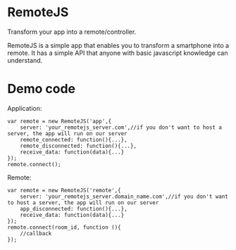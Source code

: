 RemoteJS
========

Transform your app into a remote/controller.

RemoteJS is a simple app that enables you to transform a smartphone into a remote. It has a simple API that anyone with basic javascript knowledge can understand.

Demo code
=========

Application: 

	var remote = new RemoteJS('app',{
		server: 'your_remotejs_server.com',//if you don't want to host a server, the app will run on our server
		remote_connected: function(){...},
		remote_disconnected: function(){...},
		receive_data: function(data){...}
	});
	remote.connect();

Remote: 

	var remote = new RemoteJS('remote',{
		server: 'your_remotejs_server.domain_name.com',//if you don't want to host a server, the app will run on our server
		app_disconnected: function(){...},
		receive_data: function(data){...}
	});
	remote.connect(room_id, function (){
		//callback
	});
